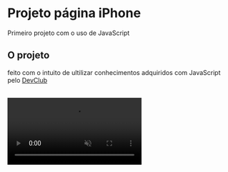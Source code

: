 # Projeto página iPhone
<p> Primeiro projeto com o uso de JavaScript </p>
<h2> O projeto </h2>
<p> feito com o intuito de ultilizar conhecimentos adquiridos com JavaScript pelo <a href="https://rodolfomori.com.br/devclub">DevClub</a></p>
<br>


<video muted src="https://user-images.githubusercontent.com/130004555/231028034-e2b189cf-5fe7-4d82-be0d-19ce3e8e90c6.mp4">

